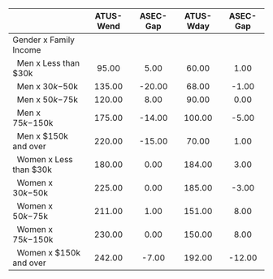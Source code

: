 
|                      |    ATUS-Wend |     ASEC-Gap |    ATUS-Wday |     ASEC-Gap |
| -------------------- | :----------: | :----------: | :----------: | :----------: |
| Gender x Family Income |              |              |              |              |
| &nbsp;&nbsp;Men x Less than $30k |        95.00 |         5.00 |        60.00 |         1.00 |
| &nbsp;&nbsp;Men x $30k-$50k |       135.00 |       -20.00 |        68.00 |        -1.00 |
| &nbsp;&nbsp;Men x $50k-$75k |       120.00 |         8.00 |        90.00 |         0.00 |
| &nbsp;&nbsp;Men x $75k-$150k |       175.00 |       -14.00 |       100.00 |        -5.00 |
| &nbsp;&nbsp;Men x $150k and over |       220.00 |       -15.00 |        70.00 |         1.00 |
| &nbsp;&nbsp;Women x Less than $30k |       180.00 |         0.00 |       184.00 |         3.00 |
| &nbsp;&nbsp;Women x $30k-$50k |       225.00 |         0.00 |       185.00 |        -3.00 |
| &nbsp;&nbsp;Women x $50k-$75k |       211.00 |         1.00 |       151.00 |         8.00 |
| &nbsp;&nbsp;Women x $75k-$150k |       230.00 |         0.00 |       150.00 |         8.00 |
| &nbsp;&nbsp;Women x $150k and over |       242.00 |        -7.00 |       192.00 |       -12.00 |

